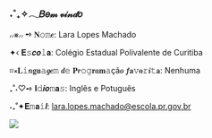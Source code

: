 ### ˖˚₊✧𓂃𝐵𝑒𝓂 𝓋𝒾𝓃𝒹𝑜

៸៸⨳៸៸ ➺ 𝐍𝚘𝚖𝒆: Lara Lopes Machado

✦‹ 𝐄𝚜𝒄𝒐𝚕𝐚: Colégio Estadual Polivalente de Curitiba

⌗⨯𝐋𝚒𝒏𝐠𝐮𝚊𝒈𝒆𝚖 𝒅𝚎 𝐏𝒓𝚘𝚐𝐫𝒂𝐦𝚊çã𝒐 𝒇𝐚𝚟𝐨𝚛𝒊𝚝𝐚: Nenhuma

₊˚˖♡➺ 𝐈𝚍𝒊𝒐𝚖𝐚𝚜: Inglês e Potuguês

˖₊˚✦𝐄𝚖𝐚𝚒𝒍: lara.lopes.machado@escola.pr.gov.br

![](https://tenor.com/pt-BR/view/nerd-nerd-emoji-meme-speech-bubble-bubble-gif-25115885)
